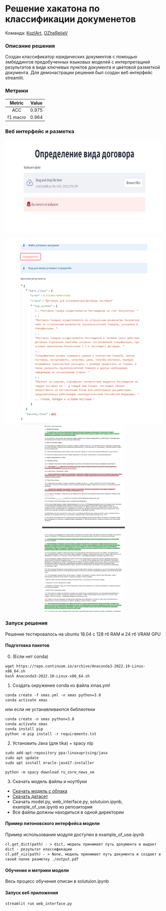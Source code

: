 # Решение хакатона по классификации докуменетов

Команда: [KozlArt](https://github.com/KozlArt), [OZheRelieV](https://github.com/OZheRelieV)
### Описание решения
Создан классификатор юридических документов с помощью эмбеддингов предобученных языковых моделей с интерпретацией результатов в виде ключевых пунктов документа и цветовой разметкой документа. Для демонастрации решения был создан веб интерфейс streamlit.

### Метрики

| Metric        | Value|
|:-------------:|:-----:|
| ACC      |  0.975   |
| f1 macro      |  0.964   |


### Веб интерфейс и разметка

<p align="center">
<img height=300 src="https://github.com/KozlArt/LegalDocumentsClassification/blob/main/img/img1.png?raw=true"/>

</p>

<p align="center">
<img height=600 src="https://github.com/KozlArt/LegalDocumentsClassification/blob/main/img/img3.png?raw=true"/>
<img height=600 src="https://github.com/KozlArt/LegalDocumentsClassification/blob/main/img/img2.png?raw=true"/>
</p>


### Запуск решения
Решение тестировалось на ubuntu 18.04 с 128 гб RAM и 24 гб VRAM GPU
#### Подготовка пакетов

0. (Если нет conda)
```
wget https://repo.continuum.io/archive/Anaconda3-2022.10-Linux-x86_64.sh
bash Anaconda3-2022.10-Linux-x86_64.sh
```

1. Создать окружение conda из файла xmas.yml
```
conda create -f xmas.yml -n xmas python=3.8
conda activate xmas
```

или если не устанавливаются библиотеки

```
conda create -n xmas python=3.8
conda activate xmas
conda install pip
python -m pip install -r requirements.txt
```

2. Установить Java (для tika) + spacy nlp

```
sudo add-apt-repository ppa:linuxuprising/java
sudo apt update
sudo apt install oracle-java17-installer
```

```
python -m spacy download ru_core_news_sm
```

3. Скачать модель файлы и ноутбуки
  - [Скачать модель с облака](https://drive.google.com/file/d/1L6C6xWkQAqBsZMgXMQz4V9Gu6AL4fj5R/view?usp=sharing)
  - [Скачать датасет](https://drive.google.com/file/d/16ov3v-zpms35439N4EGsxR1X5BbjXIIk/view?usp=sharing)
  - Скачать model.py, web_interface.py, solutuion.ipynb, example_of_use.ipynb из репозитория
  - Все файлы должны находиться в одной директории

#### Пример питоновского интерфейса модели
Пример использования модуля доступен в example_of_use.ipynb
```
cl.get_dict(path) - > dict, модель принимает путь документа и выдает dict - результат классификации
cl.pdf_viz(path) - > None, модель принимает путь документа и создает в своей папке разметку ./output.pdf
```

#### Обучение и метрики модели
Весь процесс обучения описан в solutuion.ipynb

#### Запуск веб приложения
```
streamlit run web_interface.py
```
